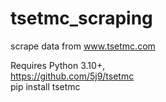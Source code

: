 # tsetmc_scraping
scrape data from www.tsetmc.com

Requires Python 3.10+, <br/>
https://github.com/5j9/tsetmc <br/>
pip install tsetmc

